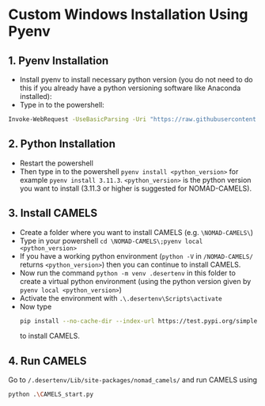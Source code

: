 # Custom Windows Installation Using Pyenv

## 1. Pyenv Installation

- Install pyenv to install necessary python version (you do not need to do this if you already have a python versioning software like Anaconda installed):
- Type in to the powershell:
```bash
Invoke-WebRequest -UseBasicParsing -Uri "https://raw.githubusercontent.com/pyenv-win/pyenv-win/master/pyenv-win/install-pyenv-win.ps1" -OutFile "./install-pyenv-win.ps1"; &"./install-pyenv-win.ps1"
```
## 2. Python Installation
- Restart the powershell
- Then type in to the powershell `pyenv install <python_version>` for example `pyenv install 3.11.3`.
`<python_version>` is the python version you want to install (3.11.3 or higher is suggested for NOMAD-CAMELS).
## 3. Install CAMELS
- Create a folder where you want to install CAMELS (e.g. `\NOMAD-CAMELS\`)
- Type in your powershell `cd \NOMAD-CAMELS\;pyenv local <python_version> `
- If you have a working python environment (`python -V` in `/NOMAD-CAMELS/` returns `<python_version>`) then you can continue to install CAMELS.
- Now  run the command `python -m venv .desertenv` in this folder to create a virtual python environment (using the python version given by `pyenv local <python_version>`)
- Activate the environment with `.\.desertenv\Scripts\activate`
- Now type
  ```bash
  pip install --no-cache-dir --index-url https://test.pypi.org/simple/ --extra-index-url https://pypi.org/simple nomad-camels 
  ```
   to install CAMELS.
## 4. Run CAMELS
Go to `/.desertenv/Lib/site-packages/nomad_camels/` and run CAMELS using
```bash
python .\CAMELS_start.py
```
